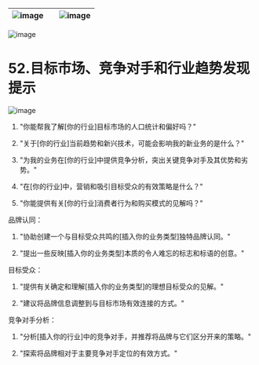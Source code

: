 | ![image](d2d_images/chapter_title_corner_decoration_left.png) |  | ![image](d2d_images/chapter_title_corner_decoration_right.png) |
| --- | --- | --- |

![image](d2d_images/chapter_title_above.png)

# 52.目标市场、竞争对手和行业趋势发现提示

![image](d2d_images/chapter_title_below.png)

1.  "你能帮我了解[你的行业]目标市场的人口统计和偏好吗？"

1.  "关于[你的行业]当前趋势和新兴技术，可能会影响我的新业务的是什么？"

1.  "为我的业务在[你的行业]中提供竞争分析，突出关键竞争对手及其优势和劣势。"

1.  "在[你的行业]中，营销和吸引目标受众的有效策略是什么？"

1.  "你能提供有关[你的行业]消费者行为和购买模式的见解吗？"

品牌认同：

1.  "协助创建一个与目标受众共鸣的[插入你的业务类型]独特品牌认同。"

1.  "提出一些反映[插入你的业务类型]本质的令人难忘的标志和标语的创意。"

目标受众：

1.  "提供有关确定和理解[插入你的业务类型]的理想目标受众的见解。"

1.  "建议将品牌信息调整到与目标市场有效连接的方式。"

竞争对手分析：

1.  "分析[插入你的行业]中的竞争对手，并推荐将品牌与它们区分开来的策略。"

1.  "探索将品牌相对于主要竞争对手定位的有效方式。"
